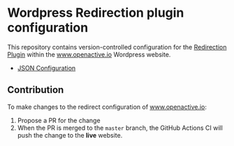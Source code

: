 # Wordpress Redirection plugin configuration
This repository contains version-controlled configuration for the [Redirection Plugin](https://redirection.me/) within the www.openactive.io Wordpress website.

- [JSON Configuration](/redirection.json)

## Contribution

To make changes to the redirect configuration of www.openactive.io:

1. Propose a PR for the change
2. When the PR is merged to the `master` branch, the GitHub Actions CI will push the change to the **live** website.
